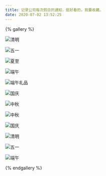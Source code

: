 ```yaml
---
title: 记录公司每次假日的通知，挺好看的，我要收藏。
date: 2020-07-02 13:52:25
---
```

{% gallery %}

![清明](https://hwy-figure-bed.oss-cn-hangzhou.aliyuncs.com/image/20200702135316.jpg)

![五一](https://hwy-figure-bed.oss-cn-hangzhou.aliyuncs.com/image/20200702135419.jpg)

![夏至](https://hwy-figure-bed.oss-cn-hangzhou.aliyuncs.com/image/20200702135439.jpg)

![端午](https://hwy-figure-bed.oss-cn-hangzhou.aliyuncs.com/image/20200702135514.jpg)

![端午礼品](https://hwy-figure-bed.oss-cn-hangzhou.aliyuncs.com/image/20200702135537.jpg)

![国庆](https://hwy-figure-bed.oss-cn-hangzhou.aliyuncs.com/image/20200702135608.png)

![中秋](https://hwy-figure-bed.oss-cn-hangzhou.aliyuncs.com/image/20200702135635.jpg)

![中秋](https://hwy-figure-bed.oss-cn-hangzhou.aliyuncs.com/image/20200922094726.png)

![国庆](https://hwy-figure-bed.oss-cn-hangzhou.aliyuncs.com/image/20200922094740.png)

![清明](https://z3.ax1x.com/2021/03/26/6jzLkD.jpg)

![五一](https://z3.ax1x.com/2021/04/23/cXFopn.jpg)

![端午](https://z3.ax1x.com/2021/06/09/2yeiPH.png)

{% endgallery %}